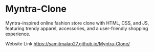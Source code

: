 # Myntra-Clone
Myntra-inspired online fashion store clone with HTML, CSS, and JS, featuring trendy apparel, accessories, and a user-friendly shopping experience.

Website Link
https://samitmalap27.github.io/Myntra-Clone/

